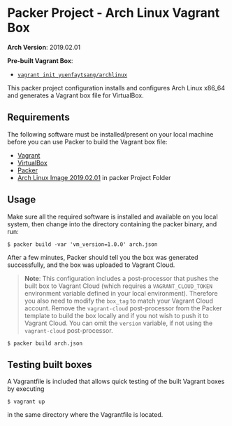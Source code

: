 # Packer Project - Arch Linux Vagrant Box 

**Arch Version**: 2019.02.01

**Pre-built Vagrant Box**:

  - [`vagrant init yuenfaytsang/archlinux`](https://app.vagrantup.com/yuenfaytsang/boxes/archlinux)


This packer project configuration installs and configures Arch Linux x86_64 and generates a Vagrant box file for VirtualBox.

## Requirements

The following software must be installed/present on your local machine before you can use Packer to build the Vagrant box file:

  - [Vagrant](http://vagrantup.com/)
  - [VirtualBox](https://www.virtualbox.org/)
  - [Packer](https://www.packer.io/)
  - [Arch Linux Image 2019.02.01](https://www.archlinux.org/download/) in packer Project Folder

## Usage

Make sure all the required software is installed and available on you local system, then change into the directory containing the packer binary, and run:

    $ packer build -var 'vm_version=1.0.0' arch.json

After a few minutes, Packer should tell you the box was generated successfully, and the box was uploaded to Vagrant Cloud.

> **Note**: This configuration includes a post-processor that pushes the built box to Vagrant Cloud (which requires a `VAGRANT_CLOUD_TOKEN` environment variable defined in your local environment). Therefore you also  need to modify the `box_tag` to match your Vagrant Cloud
account.
Remove the `vagrant-cloud` post-processor from the Packer template to build the box locally and if you not wish to push it to Vagrant Cloud. You can omit the `version` variable, if not using the `vagrant-cloud` post-processor.

    $ packer build arch.json

## Testing built boxes

A Vagrantfile is included that allows quick testing of the built Vagrant boxes by executing

    $ vagrant up

in the same directory where the Vagrantfile is located.